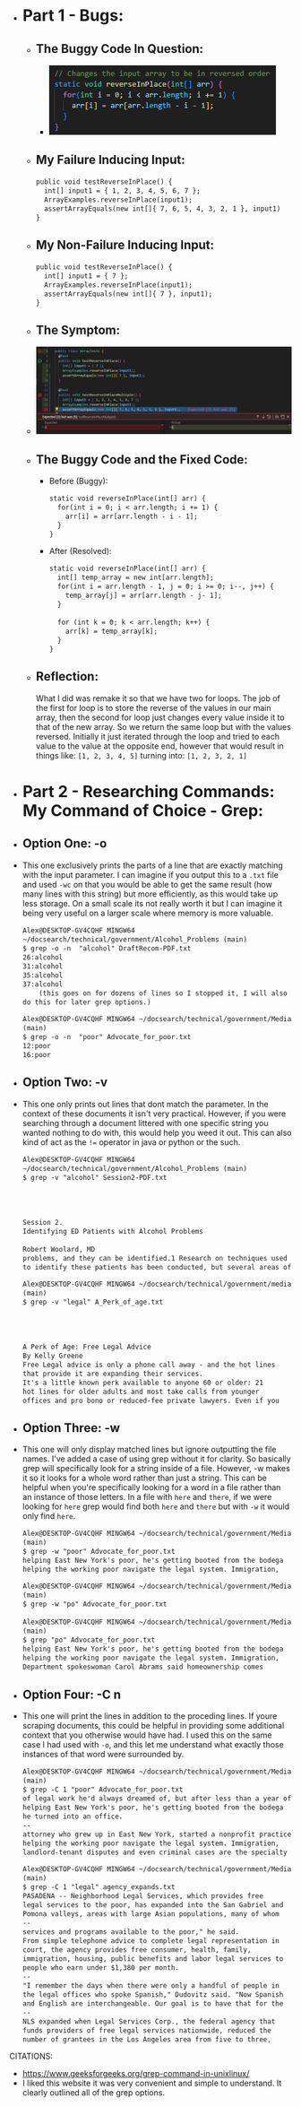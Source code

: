 * # Part 1 - Bugs:
  * ## The Buggy Code In Question:
    * ![Image](buggycodelr3.png)
  * ## My Failure Inducing Input:
    ```
    public void testReverseInPlace() { 
      int[] input1 = { 1, 2, 3, 4, 5, 6, 7 };
      ArrayExamples.reverseInPlace(input1);
      assertArrayEquals(new int[]{ 7, 6, 5, 4, 3, 2, 1 }, input1)
    }
    ```
  * ## My Non-Failure Inducing Input:
    ```
    public void testReverseInPlace() {
      int[] input1 = { 7 };
      ArrayExamples.reverseInPlace(input1);
      assertArrayEquals(new int[]{ 7 }, input1);
	}
    ```
  * ## The Symptom:
   * ![Image](symptom.png) 
  * ## The Buggy Code and the Fixed Code:
    * Before (Buggy):
      ```
      static void reverseInPlace(int[] arr) {
        for(int i = 0; i < arr.length; i += 1) {
          arr[i] = arr[arr.length - i - 1];
        }
      }
      ```
    * After (Resolved):
      ```
      static void reverseInPlace(int[] arr) {
        int[] temp_array = new int[arr.length];
        for(int i = arr.length - 1, j = 0; i >= 0; i--, j++) {
          temp_array[j] = arr[arr.length - j- 1];
        }

        for (int k = 0; k < arr.length; k++) {
          arr[k] = temp_array[k];
        }
      }
      ```
  * ## Reflection:
    What I did was remake it so that we have two for loops. The job of the first for loop is to store the reverse of the values in our main array, then the second for loop just changes every value inside it to that of the new array. So we return the same loop but with the values reversed. Initially it just iterated through the loop and tried to each value to the value at the opposite end, however that would result in things like:
    `[1, 2, 3, 4, 5]`
    turning into:
    `[1, 2, 3, 2, 1]` 
* # Part 2 - Researching Commands: My Command of Choice - Grep: 
* ## Option One: -o
* This one exclusively prints the parts of a line that are exactly matching with the input parameter. I can imagine if you output this to a `.txt` file and used `-wc` on that you would be able to get the same result (how many lines with this string) but more efficiently, as this would take up less storage. On a small scale its not really worth it but I can imagine it being very useful on a larger scale where memory is more valuable. 
	```
	Alex@DESKTOP-GV4CQHF MINGW64 ~/docsearch/technical/government/Alcohol_Problems (main)
	$ grep -o -n  "alcohol" DraftRecom-PDF.txt
	26:alcohol
	31:alcohol
	35:alcohol
	37:alcohol
        (this goes on for dozens of lines so I stopped it, I will also do this for later grep options.)
	```
	```
	Alex@DESKTOP-GV4CQHF MINGW64 ~/docsearch/technical/government/Media (main)
	$ grep -o -n  "poor" Advocate_for_poor.txt
	12:poor
	16:poor
	```
* ## Option Two: -v
* This one only prints out lines that dont match the parameter. In the context of these documents it isn't very practical. However, if you were searching through a document littered with one specific string you wanted nothing to do with, this would help you weed it out. This can also kind of act as the `!=` operator in java or python or the such. 
	```
	Alex@DESKTOP-GV4CQHF MINGW64 ~/docsearch/technical/government/Alcohol_Problems (main)
	$ grep -v "alcohol" Session2-PDF.txt
	
	
	
	
	Session 2.
	Identifying ED Patients with Alcohol Problems
	
	Robert Woolard, MD
	problems, and they can be identified.1 Research on techniques used
	to identify these patients has been conducted, but several areas of
	```
	```
	Alex@DESKTOP-GV4CQHF MINGW64 ~/docsearch/technical/government/media (main)
	$ grep -v "legal" A_Perk_of_age.txt
	
	
	
	
	A Perk of Age: Free Legal Advice
	By Kelly Greene
	Free Legal advice is only a phone call away - and the hot lines
	that provide it are expanding their services.
	It's a little known perk available to anyone 60 or older: 21
	hot lines for older adults and most take calls from younger
	offices and pro bono or reduced-fee private lawyers. Even if you
	```    
* ## Option Three: -w
* This one will only display matched lines but ignore outputting the file names. I've added a case of using grep without it for clarity. So basically grep will specifically look for a string inside of a file. However, -w makes it so it looks for a whole word rather than just a string. This can be helpful when you're specifically looking for a word in a file rather than an instance of those letters. In a file with `here` and `there`, if we were looking for `here` grep would find both `here` and `there` but with `-w` it would only find `here`.
	```
	Alex@DESKTOP-GV4CQHF MINGW64 ~/docsearch/technical/government/Media (main)
	$ grep -w "poor" Advocate_for_poor.txt
	helping East New York's poor, he's getting booted from the bodega
	helping the working poor navigate the legal system. Immigration,
	```
	```
	Alex@DESKTOP-GV4CQHF MINGW64 ~/docsearch/technical/government/Media (main)
	$ grep -w "po" Advocate_for_poor.txt
	
	Alex@DESKTOP-GV4CQHF MINGW64 ~/docsearch/technical/government/Media (main)
	$ grep "po" Advocate_for_poor.txt
	helping East New York's poor, he's getting booted from the bodega
	helping the working poor navigate the legal system. Immigration,
	Department spokeswoman Carol Abrams said homeownership comes
	```
* ## Option Four: -C n
* This one will print the lines in addition to the proceding lines. If youre scraping documents, this could be helpful in providing some additional context that you otherwise would have had. I used this on the same case I had used with `-o`, and this let me understand what exactly those instances of that word were surrounded by. 
	```
	Alex@DESKTOP-GV4CQHF MINGW64 ~/docsearch/technical/government/Media (main)
	$ grep -C 1 "poor" Advocate_for_poor.txt
	of legal work he'd always dreamed of, but after less than a year of
	helping East New York's poor, he's getting booted from the bodega
	he turned into an office.
	--
	attorney who grew up in East New York, started a nonprofit practice
	helping the working poor navigate the legal system. Immigration,
	landlord-tenant disputes and even criminal cases are the specialty
	```
	```
	Alex@DESKTOP-GV4CQHF MINGW64 ~/docsearch/technical/government/Media (main)
	$ grep -C 1 "legal" agency_expands.txt
	PASADENA -- Neighborhood Legal Services, which provides free
	legal services to the poor, has expanded into the San Gabriel and
	Pomona valleys, areas with large Asian populations, many of whom
	--
	services and programs available to the poor," he said.
	From simple telephone advice to complete legal representation in
	court, the agency provides free consumer, health, family,
	immigration, housing, public benefits and labor legal services to
	people who earn under $1,380 per month.
	--
	"I remember the days when there were only a handful of people in
	the legal offices who spoke Spanish," Dudovitz said. "Now Spanish
	and English are interchangeable. Our goal is to have that for the
	--
	NLS expanded when Legal Services Corp., the federal agency that
	funds providers of free legal services nationwide, reduced the
	number of grantees in the Los Angeles area from five to three,
	```

CITATIONS: 
* https://www.geeksforgeeks.org/grep-command-in-unixlinux/
* I liked this website it was very convenient and simple to understand. It clearly outlined all of the grep options. 
